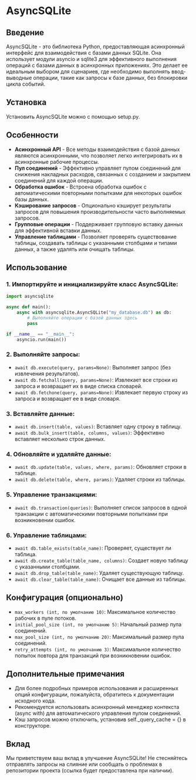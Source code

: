# AsyncSQLite

## Введение

AsyncSQLite - это библиотека Python, предоставляющая асинхронный интерфейс для взаимодействия с базами данных SQLite. Она использует модули asyncio и sqlite3 для эффективного выполнения операций с базами данных в асинхронных приложениях. Это делает ее идеальным выбором для сценариев, где необходимо выполнять ввод-выводные операции, такие как запросы к базе данных, без блокировки цикла событий.

## Установка

Установить AsyncSQLite можно с помощью setup.py.

## Особенности

* **Асинхронный API** - Все методы взаимодействия с базой данных являются асинхронными, что позволяет легко интегрировать их в асинхронные рабочие процессы.
* **Пул соединений** - Эффективно управляет пулом соединений для снижения накладных расходов, связанных с созданием и закрытием соединений для каждой операции.
* **Обработка ошибок** - Встроена обработка ошибок с автоматическими повторными попытками для некоторых ошибок базы данных.
* **Кэширование запросов** - Опционально кэширует результаты запросов для повышения производительности часто выполняемых запросов.
* **Групповые операции** - Поддерживает групповую вставку данных для эффективной вставки данных.
* **Управление таблицами** - Позволяет проверять существование таблицы, создавать таблицы с указанными столбцами и типами данных, а также удалять или очищать таблицы.

## Использование

### 1. Импортируйте и инициализируйте класс **AsyncSQLite**:
```py
import asyncsqlite

async def main():
    async with asyncsqlite.AsyncSQLite("my_database.db") as db:
        # Выполняйте операции с базой данных здесь
        pass

if __name__ == "__main__":
    asyncio.run(main())
```
### 2. Выполняйте запросы:

* `await db.execute(query, params=None)`: Выполняет запрос (без извлечения результатов).
* `await db.fetchall(query, params=None)`: Извлекает все строки из запроса и возвращает их в виде списка словарей.
* `await db.fetchone(query, params=None)`: Извлекает первую строку из запроса и возвращает ее в виде словаря.

### 3. Вставляйте данные:

* `await db.insert(table, values)`: Вставляет одну строку в таблицу.
* `await db.bulk_insert(table, columns, values)`: Эффективно вставляет несколько строк данных.

### 4. Обновляйте и удаляйте данные:

* `await db.update(table, values, where, params)`: Обновляет строки в таблице.
* `await db.delete(table, where, params)`: Удаляет строки из таблицы.

### 5. Управление транзакциями:

* `await db.transaction(queries)`: Выполняет список запросов в одной транзакции с автоматическими повторными попытками при возникновении ошибок.

### 6. Управление таблицами:

* `await db.table_exists(table_name)`: Проверяет, существует ли таблица.
* `await db.create_table(table_name, columns)`: Создает новую таблицу с указанными столбцами.
* `await db.drop_table(table_name)`: Удаляет существующую таблицу.
* `await db.clear_table(table_name)`: Очищает все данные из таблицы.

## Конфигурация (опционально)

* `max_workers (int, по умолчанию 10)`: Максимальное количество рабочих в пуле потоков.
* `initial_pool_size (int, по умолчанию 5)`: Начальный размер пула соединений.
* `max_pool_size (int, по умолчанию 20)`: Максимальный размер пула соединений.
* `retry_attempts (int, по умолчанию 3)`: Максимальное количество попыток повтора для транзакций при возникновении ошибок.

## Дополнительные примечания

* Для более подробных примеров использования и расширенных опций конфигурации, пожалуйста, обратитесь к документации исходного кода.
* Рекомендуется использовать асинхронный менеджер контекста (async with) для автоматического управления пулом соединений.
* Кэш запросов можно отключить, установив self._query_cache = {} в конструкторе.

## Вклад

Мы приветствуем ваш вклад в улучшение AsyncSQLite! Не стесняйтесь отправлять запросы на слияние или сообщать о проблемах в репозитории проекта (ссылка будет предоставлена при наличии).
